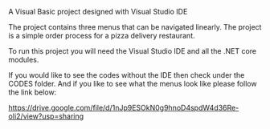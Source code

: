 A Visual Basic project designed with Visual Studio IDE


The project contains three menus that can be navigated linearly. The project is a simple order process for a pizza delivery restaurant.


To run this project you will need the Visual Studio IDE and all the .NET core modules.


If you would like to see the codes without the IDE then check under the CODES folder. And if you like to see what the menus look like please follow the link below:


https://drive.google.com/file/d/1nJp9ESOkN0g9hnoD4spdW4d36Re-oIi2/view?usp=sharing
